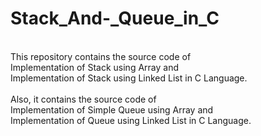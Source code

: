 # Stack_And-_Queue_in_C
<br>
This repository contains the source code of <br> Implementation of Stack using Array and <br> Implementation of Stack using Linked List in C Language.
<br><br>
Also, it contains the source code of <br> Implementation of Simple Queue using Array and <br> Implementation of Queue using Linked List in C Language.

